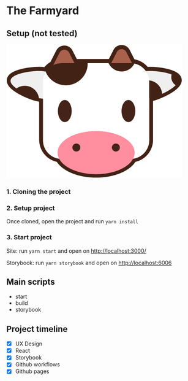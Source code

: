 # The Farmyard 

## Setup (not tested)
![Cow](src/assets/cow.png "Title")

### 1. Cloning the project
### 2. Setup project
Once cloned, open the project and run `yarn install`

### 3. Start project 
Site: run `yarn start` and open on [http://localhost:3000/](http://localhost:3000/)

Storybook: run `yarn storybook` and open on [http://localhost:6006](http://localhost:6006) 

## Main scripts
- start
- build
- storybook

## Project timeline
- [x] UX Design 
- [x] React 
- [x] Storybook 
- [x] Github workflows
- [x] Github pages
